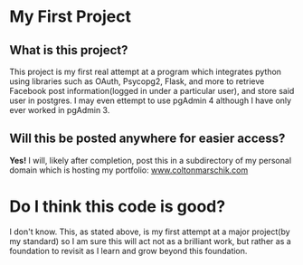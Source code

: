 # My First Project

## What is this project?
This project is my first real attempt at a program which integrates python 
using libraries such as OAuth, Psycopg2, Flask, and more to retrieve Facebook 
post information(logged in under a particular user), and store said user in 
postgres. I may even ettempt to use pgAdmin 4 although I have only ever worked in pgAdmin 3.

## Will this be posted anywhere for easier access?
**Yes!** I will, likely after completion, post this in a subdirectory of my 
personal domain which is hosting my portfolio: www.coltonmarschik.com

# Do I think this code is good?
I don't know. This, as stated above, is my first attempt at a major project(by 
my standard) so I am sure this will act not as a brilliant work, but rather as a foundation to revisit as I learn and grow beyond this foundation.
